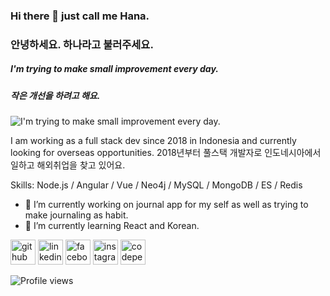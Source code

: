 ### Hi there 👋 just call me Hana.
### 안녕하세요. 하나라고 불러주세요.
##### I'm trying to make small improvement every day.
##### 작은 개선을 하려고 해요.

![I'm trying to make small improvement every day.](https://images.unsplash.com/photo-1502101872923-d48509bff386?ixlib=rb-1.2.1&ixid=MnwxMjA3fDB8MHxwaG90by1wYWdlfHx8fGVufDB8fHx8&auto=format&fit=crop&w=1032&h=400&q=80)

I am working as a full stack dev since 2018 in Indonesia and currently looking for overseas opportunities.
2018년부터 풀스택 개발자로 인도네시아에서 일하고 해외취업을 찾고 있어요.

Skills: Node.js / Angular / Vue / Neo4j / MySQL / MongoDB / ES / Redis

- 🔭 I’m currently working on journal app for my self as well as trying to make journaling as habit.
- 🌱 I’m currently learning React and Korean. 


[<img src='https://cdn.jsdelivr.net/npm/simple-icons@3.0.1/icons/github.svg' alt='github' height='40'>](https://github.com/aliyanamu)  [<img src='https://cdn.jsdelivr.net/npm/simple-icons@3.0.1/icons/linkedin.svg' alt='linkedin' height='40'>](https://www.linkedin.com/in/hana-aliyah-mufidah/)  [<img src='https://cdn.jsdelivr.net/npm/simple-icons@3.0.1/icons/facebook.svg' alt='facebook' height='40'>](https://www.facebook.com/ifortland)  [<img src='https://cdn.jsdelivr.net/npm/simple-icons@3.0.1/icons/instagram.svg' alt='instagram' height='40'>](https://www.instagram.com/hanalyh/)  [<img src='https://cdn.jsdelivr.net/npm/simple-icons@3.0.1/icons/codepen.svg' alt='codepen' height='40'>](https://codepen.io/HanaAl)  

![Profile views](https://gpvc.arturio.dev/aliyanamu) 

<!--
**aliyanamu/aliyanamu** is a ✨ _special_ ✨ repository because its `README.md` (this file) appears on your GitHub profile.

Here are some ideas to get you started:
- 👯 I’m looking to collaborate on ...
- 🤔 I’m looking for help with ...
- 💬 Ask me about ...
- 📫 How to reach me: ...
- 😄 Pronouns: ...
- ⚡ Fun fact: ...
-->
